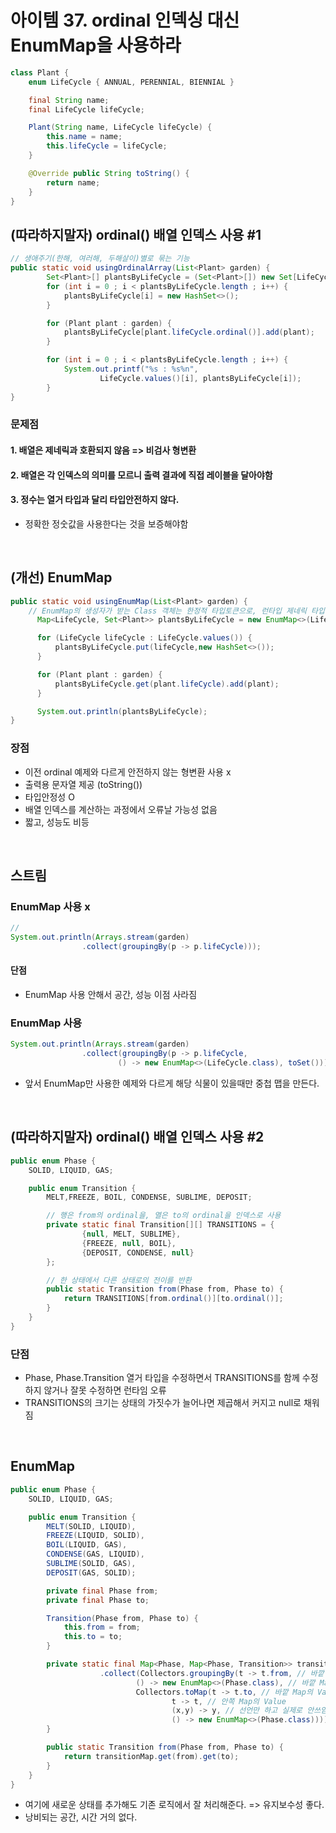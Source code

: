 # 아이템 37. ordinal 인덱싱 대신 EnumMap을 사용하라

```java
class Plant {
    enum LifeCycle { ANNUAL, PERENNIAL, BIENNIAL }

    final String name;
    final LifeCycle lifeCycle;

    Plant(String name, LifeCycle lifeCycle) {
        this.name = name;
        this.lifeCycle = lifeCycle;
    }

    @Override public String toString() {
        return name;
    }
}
```

## (따라하지말자) ordinal() 배열 인덱스 사용 #1

```java
// 생애주기(한해, 여러해, 두해살이)별로 묶는 기능
public static void usingOrdinalArray(List<Plant> garden) {
        Set<Plant>[] plantsByLifeCycle = (Set<Plant>[]) new Set[LifeCycle.values().length];
        for (int i = 0 ; i < plantsByLifeCycle.length ; i++) {
            plantsByLifeCycle[i] = new HashSet<>();
        }

        for (Plant plant : garden) {
            plantsByLifeCycle[plant.lifeCycle.ordinal()].add(plant);
        }

        for (int i = 0 ; i < plantsByLifeCycle.length ; i++) {
            System.out.printf("%s : %s%n",
                    LifeCycle.values()[i], plantsByLifeCycle[i]);
        }
}
```
### 문제점
#### 1. 배열은 제네릭과 호환되지 않음 => 비검사 형변환
#### 2. 배열은 각 인덱스의 의미를 모르니 출력 결과에 직접 레이블을 달아야함
#### 3. 정수는 열거 타입과 달리 타입안전하지 않다.
- 정확한 정숫값을 사용한다는 것을 보증해야함

<br/>

## (개선) EnumMap
```java
public static void usingEnumMap(List<Plant> garden) {
    // EnumMap의 생성자가 받는 Class 객체는 한정적 타입토큰으로, 런타입 제네릭 타입 정보를 제공(아이템 33)
      Map<LifeCycle, Set<Plant>> plantsByLifeCycle = new EnumMap<>(LifeCycle.class);

      for (LifeCycle lifeCycle : LifeCycle.values()) {
          plantsByLifeCycle.put(lifeCycle,new HashSet<>());
      }

      for (Plant plant : garden) {
          plantsByLifeCycle.get(plant.lifeCycle).add(plant);
      }

      System.out.println(plantsByLifeCycle);
}
```
### 장점
- 이전 ordinal 예제와 다르게 안전하지 않는 형변환 사용 x
- 출력용 문자열 제공 (toString())
- 타입안정성 O
- 배열 인덱스를 계산하는 과정에서 오류날 가능성 없음
- 짧고, 성능도 비등

<br/>

## 스트림
### EnumMap 사용 x
```java
//
System.out.println(Arrays.stream(garden)
                .collect(groupingBy(p -> p.lifeCycle)));
```
#### 단점
- EnumMap 사용 안해서 공간, 성능 이점 사라짐

### EnumMap 사용
```java
System.out.println(Arrays.stream(garden)
                .collect(groupingBy(p -> p.lifeCycle,
                        () -> new EnumMap<>(LifeCycle.class), toSet())))
```
- 앞서 EnumMap만 사용한 예제와 다르게 해당 식물이 있을때만 중첩 맵을 만든다.


<br/>

## (따라하지말자) ordinal() 배열 인덱스 사용 #2
```java
public enum Phase {
    SOLID, LIQUID, GAS;

    public enum Transition {
        MELT,FREEZE, BOIL, CONDENSE, SUBLIME, DEPOSIT;

        // 행은 from의 ordinal을, 열은 to의 ordinal을 인덱스로 사용
        private static final Transition[][] TRANSITIONS = {
                {null, MELT, SUBLIME},
                {FREEZE, null, BOIL},
                {DEPOSIT, CONDENSE, null}
        };

        // 한 상태에서 다른 상태로의 전이를 반환
        public static Transition from(Phase from, Phase to) {
            return TRANSITIONS[from.ordinal()][to.ordinal()];
        }
    }
}
```
### 단점
- Phase, Phase.Transition 열거 타입을 수정하면서 TRANSITIONS를 함께 수정하지 않거나 잘못 수정하면 런타임 오류
- TRANSITIONS의 크기는 상태의 가짓수가 늘어나면 제곱해서 커지고 null로 채워짐

<br/>

## EnumMap
```java
public enum Phase {
    SOLID, LIQUID, GAS;

    public enum Transition {
        MELT(SOLID, LIQUID),
        FREEZE(LIQUID, SOLID),
        BOIL(LIQUID, GAS),
        CONDENSE(GAS, LIQUID),
        SUBLIME(SOLID, GAS),
        DEPOSIT(GAS, SOLID);

        private final Phase from;
        private final Phase to;

        Transition(Phase from, Phase to) {
            this.from = from;
            this.to = to;
        }

        private static final Map<Phase, Map<Phase, Transition>> transitionMap ㅋ= Stream.of(values())
                    .collect(Collectors.groupingBy(t -> t.from, // 바깥 Map의 Key
                            () -> new EnumMap<>(Phase.class), // 바깥 Map의 구현체
                            Collectors.toMap(t -> t.to, // 바깥 Map의 Value(Map으로), 안쪽 Map의 Key
                                    t -> t, // 안쪽 Map의 Value
                                    (x,y) -> y, // 선언만 하고 실제로 안쓰임
                                    () -> new EnumMap<>(Phase.class)))); // 안쪽 Map의 구현체
        }

        public static Transition from(Phase from, Phase to) {
            return transitionMap.get(from).get(to);
        }
    }
}
```
- 여기에 새로운 상태를 추가해도 기존 로직에서 잘 처리해준다. => 유지보수성 좋다.
- 낭비되는 공간, 시간 거의 없다.
